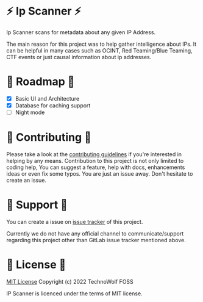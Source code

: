 # :zap: Ip Scanner :zap:
Ip Scanner scans for metadata about any given IP Address. 

The main reason for this project was to help gather intelligence about IPs. 
It can be helpful in many cases such as OCINT, Red Teaming/Blue Teaming, CTF events or just causal 
information about ip addresses.

# :round_pushpin: Roadmap :round_pushpin:

- [x] Basic UI and Architecture
- [x] Database for caching support
- [ ] Night mode

# :muscle: Contributing :muscle:
Please take a look at the [contributing guidelines](https://gitlab.com/technowolf/ip-scanner/-/blob/main/CONTRIBUTING.md) 
if you're interested in helping by any means. Contribution to this project is not only limited to 
coding help, You can suggest a feature, help with docs, enhancements ideas or even fix some typos. 
You are just an issue away. Don't hesitate to create an issue.

# :raised_hands: Support :raised_hands:
You can create a issue on [issue tracker](https://gitlab.com/technowolf/ip-scanner/-/issues) 
of this project.

Currently we do not have any official channel to communicate/support regarding this project other
than GitLab issue tracker mentioned above.

# :notebook: License :notebook:
[MIT License](https://gitlab.com/technowolf/ip-scanner/-/blob/main/LICENSE) Copyright (c) 2022 TechnoWolf FOSS

IP Scanner is licenced under the terms of MIT license.
